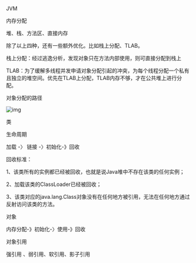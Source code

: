 JVM

内存分配

堆、栈、方法区、直接内存

除了以上四种，还有一些额外优化。比如栈上分配、TLAB。

栈上分配：经过逃逸分析，发现对象只在方法内部使用，则可直接分配到栈上

TLAB：为了缓解多线程并发申请对象分配引起的冲突，为每个线程分配一个私有且独立的堆空间。优先在TLAB上分配，TLAB内存不够，才在公共堆上进行分配。

对象分配的路径

![img](https://upload-images.jianshu.io/upload_images/5362354-0649cf8c2423d71f.png)



类

生命周期

加载 -〉 链接 -〉初始化-》回收

回收标准：

1、该类所有的实例都已经被回收，也就是说Java堆中不存在该类的任何实例；

2、加载该类的ClassLoader已经被回收；

3、该类对应的java.lang.Class对象没有在任何地方被引用，无法在任何地方通过反射访问该类的方法。



对象

内存分配-》初始化-〉使用-》回收









对象引用

强引用 、弱引用、软引用、影子引用































